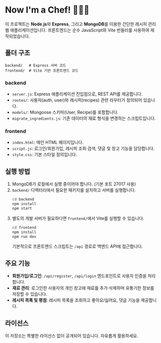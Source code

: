# Now I'm a Chef! 🧑🏼‍🍳

이 프로젝트는 **Node.js**와 **Express**, 그리고 **MongoDB**를 이용한 간단한 레시피 관리 웹 애플리케이션입니다. 프론트엔드는 순수 JavaScript와 Vite 번들러를 사용하여 제작되었습니다.

## 폴더 구조

```
backend/   # Express 서버 코드
frontend/  # Vite 기반 프론트엔드 코드
```

### backend
- `server.js`: Express 애플리케이션 진입점으로, REST API를 제공합니다.
- `routes/`: 사용자(auth, user)와 레시피(recipes) 관련 라우터가 정의되어 있습니다.
- `models/`: Mongoose 스키마(User, Recipe)를 포함합니다.
- `migrate_ingredients.js`: 기존 데이터의 재료 형식을 변경하는 스크립트입니다.

### frontend
- `index.html`: 메인 HTML 페이지입니다.
- `script.js`: 로그인/회원가입, 레시피 조회·검색, 댓글 및 창고 기능을 담당합니다.
- `style.css`: 기본 스타일 정의입니다.

## 실행 방법

1. MongoDB가 로컬에서 실행 중이어야 합니다. (기본 포트 27017 사용)
2. `backend/` 디렉터리에서 필요한 패키지를 설치하고 서버를 실행합니다.
   ```bash
   cd backend
   npm install
   npm start
   ```
3. 별도의 개발 서버가 필요하다면 `frontend/`에서 Vite를 실행할 수 있습니다.
   ```bash
   cd frontend
   npm install
   npm run dev
   ```
   기본적으로 프론트엔드 스크립트는 `/api` 경로로 백엔드 API에 접근합니다.

## 주요 기능

- **회원가입/로그인**: `/api/register`, `/api/login` 엔드포인트로 사용자 인증을 처리합니다.
- **재료 관리**: 로그인한 사용자의 개인 창고에 재료를 추가·삭제하며 유통기한 정보를 저장할 수 있습니다.
- **레시피 목록 및 평점**: 레시피 목록을 조회하고 좋아요/싫어요, 댓글 기능을 제공합니다.

## 라이선스

이 저장소는 특별한 라이선스 없이 공개되어 있습니다. 자유롭게 활용하세요.